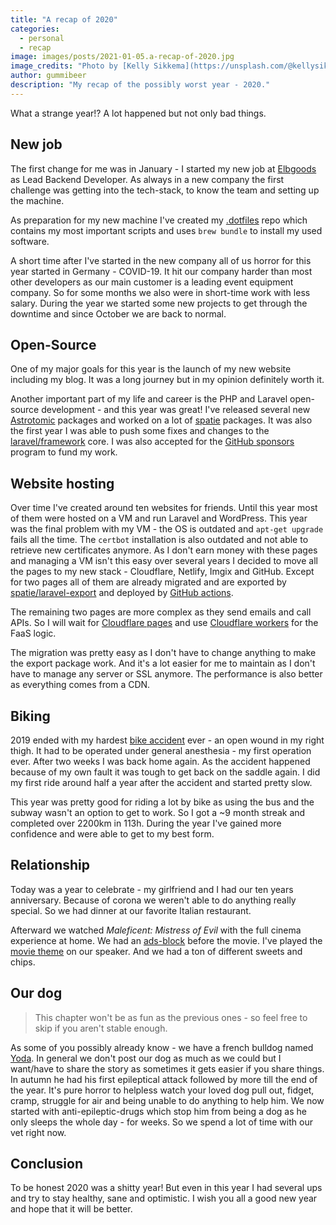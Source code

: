 ```yaml
---
title: "A recap of 2020"
categories:
  - personal
  - recap
image: images/posts/2021-01-05.a-recap-of-2020.jpg
image_credits: "Photo by [Kelly Sikkema](https://unsplash.com/@kellysikkema) on [Unsplash](https://unsplash.com/photos/CjdsgW4cVSU)"
author: gummibeer
description: "My recap of the possibly worst year - 2020."
---
```


What a strange year!? A lot happened but not only bad things.

## New job

The first change for me was in January - I started my new job at [Elbgoods](https://elbgoods.de) as Lead Backend Developer. As always in a new company the first challenge was getting into the tech-stack, to know the team and setting up the machine.

As preparation for my new machine I've created my [.dotfiles](https://github.com/Gummibeer/dotfiles) repo which contains my most important scripts and uses `brew bundle` to install my used software.

A short time after I've started in the new company all of us horror for this year started in Germany - COVID-19.
It hit our company harder than most other developers as our main customer is a leading event equipment company.
So for some months we also were in short-time work with less salary.
During the year we started some new projects to get through the downtime and since October we are back to normal.

## Open-Source

One of my major goals for this year is the launch of my new website including my blog.
It was a long journey but in my opinion definitely worth it.

Another important part of my life and career is the PHP and Laravel open-source development - and this year was great!
I've released several new [Astrotomic](https://astrotomic.info/) packages and worked on a lot of [spatie](https://github.com/spatie) packages.
It was also the first year I was able to push some fixes and changes to the [laravel/framework](https://github.com/laravel/framework/pulls?q=is%3Apr+is%3Amerged+author%3AGummibeer) core.
I was also accepted for the [GitHub sponsors](https://github.com/sponsors/Gummibeer) program to fund my work.

## Website hosting

Over time I've created around ten websites for friends. Until this year most of them were hosted on a VM and run Laravel and WordPress.
This year was the final problem with my VM - the OS is outdated and `apt-get upgrade` fails all the time.
The `certbot` installation is also outdated and not able to retrieve new certificates anymore.
As I don't earn money with these pages and managing a VM isn't this easy over several years I decided to move all the pages to my new stack - Cloudflare, Netlify, Imgix and GitHub.
Except for two pages all of them are already migrated and are exported by [spatie/laravel-export](https://github.com/spatie/laravel-export) and deployed by [GitHub actions](https://github.com/Gummibeer/gummibeer.de/blob/master/.github/workflows/deploy.yml).

The remaining two pages are more complex as they send emails and call APIs. So I will wait for [Cloudflare pages](https://pages.cloudflare.com/) and use [Cloudflare workers](https://workers.cloudflare.com/) for the FaaS logic.

The migration was pretty easy as I don't have to change anything to make the export package work.
And it's a lot easier for me to maintain as I don't have to manage any server or SSL anymore.
The performance is also better as everything comes from a CDN.

## Biking

2019 ended with my hardest [bike accident](https://www.strava.com/activities/2712377929) ever - an open wound in my right thigh.
It had to be operated under general anesthesia - my first operation ever.
After two weeks I was back home again.
As the accident happened because of my own fault it was tough to get back on the saddle again.
I did my first ride around half a year after the accident and started pretty slow.

This year was pretty good for riding a lot by bike as using the bus and the subway wasn't an option to get to work.
So I got a ~9 month streak and completed over 2200km in 113h.
During the year I've gained more confidence and were able to get to my best form.

## Relationship

Today was a year to celebrate - my girlfriend and I had our ten years anniversary.
Because of corona we weren't able to do anything really special.
So we had dinner at our favorite Italian restaurant.

Afterward we watched _Maleficent: Mistress of Evil_ with the full cinema experience at home.
We had an [ads-block](https://youtube.com/watch?v=AvK-StBOpBs) before the movie.
I've played the [movie theme](https://open.spotify.com/track/64yaOXEceMOrL1pK7QPQ1e?si=SwfgCgROQgCYapuO6rtF0Q) on our speaker.
And we had a ton of different sweets and chips.

## Our dog

> This chapter won't be as fun as the previous ones - so feel free to skip if you aren't stable enough.

As some of you possibly already know - we have a french bulldog named [Yoda](https://twitter.com/devgummibeer/status/1344363433656000516).
In general we don't post our dog as much as we could but I want/have to share the story as sometimes it gets easier if you share things.
In autumn he had his first epileptical attack followed by more till the end of the year.
It's pure horror to helpless watch your loved dog pull out, fidget, cramp, struggle for air and being unable to do anything to help him.
We now started with anti-epileptic-drugs which stop him from being a dog as he only sleeps the whole day - for weeks.
So we spend a lot of time with our vet right now.

## Conclusion

To be honest 2020 was a shitty year! But even in this year I had several ups and try to stay healthy, sane and optimistic.
I wish you all a good new year and hope that it will be better.
